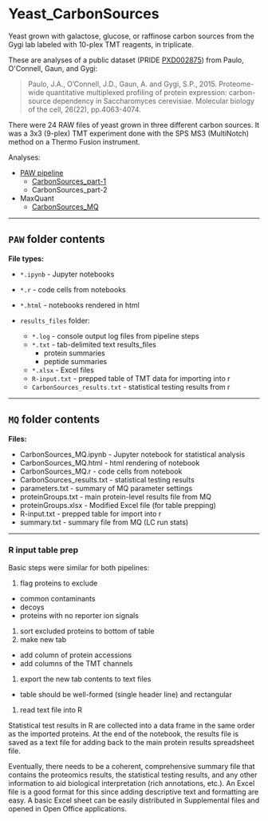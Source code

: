 # Yeast_CarbonSources
Yeast grown with galactose, glucose, or raffinose carbon sources from the Gygi lab labeled with 10-plex TMT reagents, in triplicate.

These are analyses of a public dataset (PRIDE [PXD002875](https://www.ebi.ac.uk/pride/archive/projects/PXD002875)) from Paulo, O'Connell, Gaun, and Gygi:

> Paulo, J.A., O’Connell, J.D., Gaun, A. and Gygi, S.P., 2015. Proteome-wide quantitative multiplexed profiling of protein expression: carbon-source dependency in Saccharomyces cerevisiae. Molecular biology of the cell, 26(22), pp.4063-4074.

There were 24 RAW files of yeast grown in three different carbon sources. It was a 3x3 (9-plex) TMT experiment done with the SPS MS3 (MultiNotch) method on a Thermo Fusion instrument.

Analyses:
- [PAW pipeline](https://github.com/pwilmart/PAW_pipeline.git)
  - [CarbonSources_part-1](https://pwilmart.github.io/TMT_analysis_examples/CarbonSources_part-1.html)
  - CarbonSources_part-2
- MaxQuant
  - [CarbonSources_MQ](https://pwilmart.github.io/TMT_analysis_examples/CarbonSources_MQ.html)

---
## `PAW` folder contents

**File types:**
  - `*.ipynb` - Jupyter notebooks

  - `*.r` - code cells from notebooks

  - `*.html` - notebooks rendered in html

  - `results_files` folder:
    - `*.log` - console output log files from pipeline steps
    - `*.txt` - tab-delimited text results_files
      - protein summaries
      - peptide summaries
    - `*.xlsx` - Excel files
    - `R-input.txt` - prepped table of TMT data for importing into r
    - `CarbonSources_results.txt` - statistical testing results from r

---

## `MQ` folder contents

**Files:**
- CarbonSources_MQ.ipynb - Jupyter notebook for statistical analysis
- CarbonSources_MQ.html - html rendering of notebook
- CarbonSources_MQ.r - code cells from notebook
- CarbonSources_results.txt - statistical testing results
- parameters.txt - summary of MQ parameter settings
- proteinGroups.txt - main protein-level results file from MQ
- proteinGroups.xlsx - Modified Excel file (for table prepping)
- R-input.txt - prepped table for import into r
- summary.txt - summary file from MQ (LC run stats)

---

### R input table prep

Basic steps were similar for both pipelines:
1. flag proteins to exclude
  - common contaminants
  - decoys
  - proteins with no reporter ion signals
1. sort excluded proteins to bottom of table
1. make new tab
  - add column of protein accessions
  - add columns of the TMT channels
1. export the new tab contents to text files
  - table should be well-formed (single header line) and rectangular
1. read text file into R

Statistical test results in R are collected into a data frame in the same order as the imported proteins. At the end of the notebook, the results file is saved as a text file for adding back to the main protein results spreadsheet file.

Eventually, there needs to be a coherent, comprehensive summary file that contains the proteomics results, the statistical testing results, and any other information to aid biological interpretation (rich annotations, etc.). An Excel file is a good format for this since adding descriptive text and formatting are easy. A basic Excel sheet can be easily distributed in Supplemental files and opened in Open Office applications.
